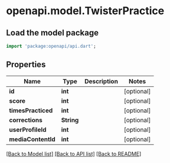 # openapi.model.TwisterPractice

## Load the model package
```dart
import 'package:openapi/api.dart';
```

## Properties
Name | Type | Description | Notes
------------ | ------------- | ------------- | -------------
**id** | **int** |  | [optional] 
**score** | **int** |  | [optional] 
**timesPracticed** | **int** |  | [optional] 
**corrections** | **String** |  | [optional] 
**userProfileId** | **int** |  | [optional] 
**mediaContentId** | **int** |  | [optional] 

[[Back to Model list]](../README.md#documentation-for-models) [[Back to API list]](../README.md#documentation-for-api-endpoints) [[Back to README]](../README.md)


